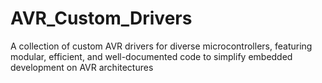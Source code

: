 # AVR_Custom_Drivers
A collection of custom AVR drivers for diverse microcontrollers, featuring modular, efficient, and well-documented code to simplify embedded development on AVR architectures
